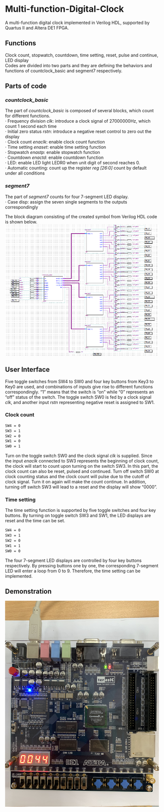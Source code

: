 # Multi-function-Digital-Clock
A multi-function digital clock implemented in Verilog HDL, supported by Quartus II and Altera DE1 FPGA.  

## Functions
Clock count, stopwatch, countdown, time setting, reset, pulse and continue, LED display  
Codes are divided into two parts and they are defining the behaviors and functions of countclock_basic and segment7 respectively.

## Parts of code
### _countclock_basic_  
The part of _countclock_basic_ is composed of several blocks, which count for different functions.  
· Frequency division _clk_: introduce a clock signal of 27000000Hz, which count 1 second each time  
· Initial zero status _rstn_: introduce a negative reset control to zero out the display  
· Clock count _enaclk_: enable clock count function  
· Time setting _enaset_: enable time setting function  
· Stopwatch _enastp_: enable stopwatch function  
· Countdown _enactd_: enable countdown function  
· LED: enable LED light LEDR0 when unit digit of second reaches 0.  
· Automatic counting: count up the register _reg [26:0]_ count by default under all conditions  
### _segment7_  
The part of _segment7_ counts for four 7-segment LED display.  
· Case disp: assign the seven single segments to the outputs correspondingly  

The block diagram consisting of the created symbol from Verilog HDL code is shown below.
![Image](https://github.com/weiyi-li/Multi-function-Digital-Clock/blob/master/Image/Hardware%20block%20diagram%20by%20created%20symbols.PNG)

## User Interface
Five toggle switches from SW4 to SW0 and four key buttons from Key3 to Key0 are used, and combinations of inputs give rise to different functions correspondingly. “1” means that the switch is “on” while “0” represents an “off” status of the switch. The toggle switch SW0 is fed by a clock signal _clk_, and another input _rstn_ representing negative reset is assigned to SW1.
### Clock count
```markdown
SW4 = 0  
SW3 = 1  
SW2 = 0  
SW1 = 0  
SW0 = 1  
```
Turn on the toggle switch SW0 and the clock signal _clk_ is supplied. Since the input _enaclk_ connected to SW3 represents the beginning of clock count, the clock will start
to count upon turning on the switch SW3. In this part, the clock count can also be reset, pulsed and continued. Turn off switch SW0 at clock counting status and the clock count will pulse due to the cutoff of clock signal. Turn it on again will make the count continue. In addition, turning off switch SW3 will lead to a reset and the display will show “0000”.

### Time setting
The time setting function is supported by five toggle switches and four key buttons. By turning on toggle switch SW3 and SW1, the LED displays are reset and the time can be set.  
```markdown
SW4 = 0  
SW3 = 1  
SW2 = 0  
SW1 = 1  
SW0 = 0  
```
The four 7-segment LED displays are controlled by four key buttons respectively. By
pressing buttons one by one, the corresponding 7-segment LED will enter a loop from
0 to 9. Therefore, the time setting can be implemented.


## Demonstration
![Image](https://github.com/weiyi-li/Multi-function-Digital-Clock/blob/master/Image/DE1%20Sample.jpg)
   


